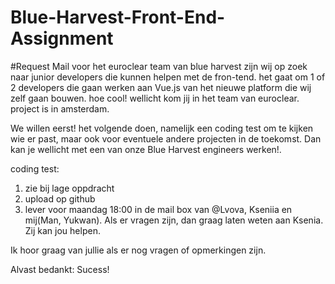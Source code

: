 # Blue-Harvest-Front-End-Assignment

#Request Mail
voor het euroclear team van blue harvest  zijn wij op zoek naar junior developers die kunnen helpen met de fron-tend. het gaat om 1 of 2 developers die gaan werken aan Vue.js van het nieuwe platform die wij zelf gaan bouwen. hoe cool! wellicht kom jij in het team van euroclear. project is in amsterdam.

We willen eerst! het volgende doen, namelijk een coding test om te kijken wie er past, maar ook voor eventuele andere projecten in de toekomst. Dan kan je wellicht met een van onze Blue Harvest engineers werken!.

coding test:
1. zie bij lage oppdracht
2. upload op github
3. lever voor maandag 18:00 in de mail box van @Lvova, Kseniia en mij(Man, Yukwan). Als er vragen zijn, dan graag laten weten aan Ksenia. Zij kan jou helpen.

Ik hoor graag van jullie als er nog vragen of opmerkingen zijn.

Alvast bedankt: Sucess!